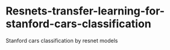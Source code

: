 # Resnets-transfer-learning-for-stanford-cars-classification
Stanford cars classification by resnet models
